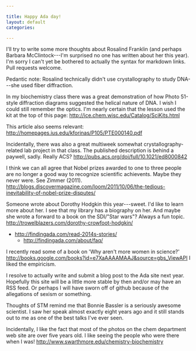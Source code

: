 ```yaml
---

title: Happy Ada day!
layout: default
categories: 

---
```


I'll try to write some more thoughts about Rosalind Franklin
(and perhaps Barbara McClintock---I'm surprised no one has written
about her this year).
I'm sorry I can't yet be bothered to actually the syntax for markdown links.
Pull requests welcome.

Pedantic note: Rosalind technically didn't use crystallography to
study DNA---she used fiber diffraction.

In my biochemistry class there was a great demonstration of how Photo
51-style diffraction diagrams suggested the helical nature of DNA.
I wish I could still remember the optics.
I'm nearly certain that the lesson used the kit at the top of this page:
http://ice.chem.wisc.edu/Catalog/SciKits.html

This article also seems relevant:
http://homepages.ius.edu/kforinas/P105/PTE000140.pdf

Incidentally, there was also a great multiweek somewhat
crystallography-related lab project in that class.
The published description is behind a paywell, sadly.  Really ACS?
http://pubs.acs.org/doi/full/10.1021/ed8000842

I think we can all agree that Nobel prizes awarded to one to three
people are no longer a good way to recognize scientific achievents.
Maybe they never were.
See Zimmer (2011).
http://blogs.discovermagazine.com/loom/2011/10/06/the-tedious-inevitability-of-nobel-prize-disputes/

Someone wrote about Dorothy Hodgkin this year---sweet.  I'd like to learn more
about her.  I see that my library has a biography on her.
And maybe she wrote a forward to a book on the SDI/"Star wars"?
Always a fun topic.
http://trowelblazers.com/dorothy-crowfoot-hodgkin/

- http://findingada.com/read-2014s-stories/
  - http://findingada.com/about/faq/

I recently read some of a book on
'Why aren't more women in science?'
http://books.google.com/books?id=e7XaAAAAMAAJ&source=gbs_ViewAPI
I liked the empiricism.

I resolve to actually write and submit a blog post to the Ada site
next year.  Hopefully this site will be a little more stable by then
and/or may have an RSS feed.
Or perhaps I will have sworn off of github because of the allegations
of sexism or something.

Thoughts of STM remind me that Bonnie Bassler is a seriously awesome
scientist.  I saw her speak almost exactly eight years ago and it
still stands out to me as one of the best talks I've ever seen.

Incidentally, I like the fact that most of the photos on the chem
department web site are over five years old.  I like seeing the people
who were there when I was!
http://www.swarthmore.edu/chemistry-biochemistry
